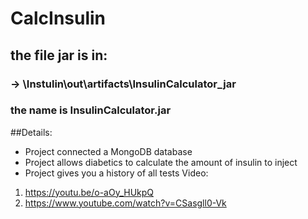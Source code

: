 # CalcInsulin


## the file jar is in:
### -> \Instulin\out\artifacts\InsulinCalculator_jar
### the name is InsulinCalculator.jar

##Details:
- Project connected a MongoDB database
- Project allows diabetics to calculate the amount of insulin to inject
- Project gives you a history of all tests
Video:

1) https://youtu.be/o-aOy_HUkpQ
2) https://www.youtube.com/watch?v=CSasgll0-Vk
